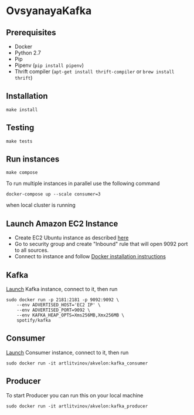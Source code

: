 # OvsyanayaKafka

## Prerequisites

- Docker
- Python 2.7
- Pip
- Pipenv (`pip install pipenv`)
- Thrift compiler (`apt-get install thrift-compiler` or `brew install thrift`)

## Installation

    make install

## Testing

    make tests

## Run instances

    make compose

To run multiple instances in parallel use the following command

    docker-compose up --scale consumer=3

when local cluster is running

## Launch Amazon EC2 Instance
- Create EC2 Ubuntu instance as described [here](http://docs.aws.amazon.com/AWSEC2/latest/UserGuide/EC2_GetStarted.html#ec2-launch-instance)
- Go to security group and create "Inbound" rule that will open 9092 port to all sources.
- Connect to instance and follow [Docker installation instructions](https://docs.docker.com/engine/installation/linux/docker-ce/ubuntu/)

## Kafka
[Launch](https://github.com/litvinovArt/OvsyanayaKafka#launch-amazon-ec2-instance) Kafka instance, connect to it, then run

    sudo docker run -p 2181:2181 -p 9092:9092 \
        --env ADVERTISED_HOST='EC2 IP' \
        --env ADVERTISED_PORT=9092 \
        --env KAFKA_HEAP_OPTS=Xms256MB,Xmx256MB \
        spotify/kafka

## Consumer
[Launch](https://github.com/litvinovArt/OvsyanayaKafka#launch-amazon-ec2-instance) Consumer instance, connect to it, then run

    sudo docker run -it artlitvinov/akvelon:kafka_consumer

## Producer
To start Producer you can run this on your local machine

    sudo docker run -it artlitvinov/akvelon:kafka_producer
